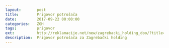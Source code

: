 ```yaml
---
layout:       post
title:        Prigovor potrošača
date:         2017-09-22 00:00:00
categories:   ZGH
tags:         prigovor
ext:          http://reklamacije.net/new/zagrebacki_holding_doo/?title=;body=Za:+ZAGREBA%C4%8CKI+HOLDING,+dru%C5%A1tvo+s+ograni%C4%8Denom+odgovorno%C5%A1%C4%87u+za+javni+prijevoz,+opskrbu+vodom,+odr%C5%BEavanje+%C4%8Disto%C4%87e,+putni%C4%8Dka+agencija,+%C5%A1port,+upravljanje+objektima+i+poslovanje+nekretninama,%20Zagreb%0A%0APo%C5%A1tovani,%0A%0APozivaju%C4%87i+se+na+%C4%8Dlanak+10.+Zakona+o+za%C5%A1titi+potro%C5%A1a%C4%8Da+(NN+41/14)+upu%C4%87ujem+Vam+pisani+prigovor,+koji+se+odnosi+na:%0A%0AProdajno+mjesto:+NAZIV+PRODAJNOG+MJESTA%0APredmet+%C5%BEalbe:+NASLOV+%C5%BDALBE%0ADatum:+DATUM+%C5%BDALBE%0A%0A%0AOpis+reklamacije:%0A%0ADETALJAN+OPIS+REKLAMACIJE+(PAZITE+DA+NE+OTKRIJETE+OSOBNE+PODATKE+JER+SE+%C5%A0ALJE+JAVNO)%0A%0AMolim+vas+o%C4%8Ditovanje+po+ovom+prigovoru+te+se+nadam+rje%C5%A1enju+za+obostrano+zadovoljstvo.%0A%0A%0A%0APravna+napomena:%0A%0ASlijedom+navedenog,+ljubazno+Vas+molim+da+izvr%C5%A1ite+popravak+proizvoda/usluge.+Ukoliko+isto+niste+u+mogu%C4%87nosti,+molim+da+mi+predlo%C5%BEite+mogu%C4%87nosti+za+rje%C5%A1enje.%0A%0ASkre%C4%87em+pozornost+na+to+da+ste+na+ovaj+pisani+prigovor+du%C5%BEni+odgovoriti+u+roku+od+15+dana+od+dana+zaprimanja+prigovora.%0A%0A%0A%0APrilozi:%0A%0ALINK+NA+DATOTEKU+AKO+IMATE+ZA+PRILO%C5%BDITI+(NPR.+UPLODAJTE+NA+http://drive.google.com,+I+OVDJE+UMETNITE+LINK%0A%0A%0A%0ALijep+pozdrav,%0AVA%C5%A0E+IME+I+PREZIME&tags=podnesi:pisani-prigovor
description:  Prigovor potrošača za Zagrebački holding
---
```

